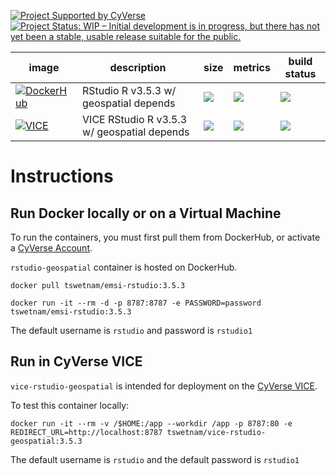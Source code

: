 [![Project Supported by CyVerse](https://img.shields.io/badge/SupportedBy-CyVerse-blue.svg)](https://www.cyverse.org) [![Project Status: WIP – Initial development is in progress, but there has not yet been a stable, usable release suitable for the public.](https://www.repostatus.org/badges/latest/wip.svg)](https://www.repostatus.org/#wip)

image            | description                               | size   | metrics | build status 
---------------- | ----------------------------------------- | ------ | ------- | --------------
[![DockerHub](https://img.shields.io/badge/DockerHub-blue.svg?style=popout&logo=Docker)](https://hub.docker.com/r/tswetnam/emsi-rstudio) | RStudio R v3.5.3 w/ geospatial depends | [![](https://images.microbadger.com/badges/image/tswetnam/emsi-rstudio.svg)](https://microbadger.com/images/tswetnam/emsi-rstudio) | [![](https://img.shields.io/docker/pulls/tswetnam/emsi-rstudio.svg)](https://hub.docker.com/r/tswetnam/emsi-rstudio)  |  [![](https://img.shields.io/docker/automated/tswetnam/emsi-rstudio.svg)](https://hub.docker.com/r/tswetnam/emsi-rstudio/builds)
[![VICE](https://img.shields.io/badge/CyVerse-VICE-blue.svg?style=popout&logo=Docker&color=#1488C6)]()| VICE RStudio R v3.5.3 w/ geospatial depends | [![](https://images.microbadger.com/badges/image/tswetnam/vice-rstudio-geospatial.svg)](https://microbadger.com/images/tswetnam/vice-rstudio-geospatial) | [![](https://img.shields.io/docker/pulls/tswetnam/vice-rstudio-geospatial.svg)](https://hub.docker.com/r/tswetnam/vice-rstudio-geospatial)  |  [![](https://img.shields.io/docker/automated/tswetnam/vice-rstudio-geospatial.svg)](https://hub.docker.com/r/tswetnam/vice-rstudio-geospatial/builds)

# Instructions

## Run Docker locally or on a Virtual Machine

To run the containers, you must first pull them from DockerHub, or activate a [CyVerse Account](https://user.cyverse.org/services/mine).

`rstudio-geospatial` container is hosted on DockerHub.

```
docker pull tswetnam/emsi-rstudio:3.5.3
```

```
docker run -it --rm -d -p 8787:8787 -e PASSWORD=password tswetnam/emsi-rstudio:3.5.3
```

The default username is `rstudio` and password is `rstudio1`

## Run in CyVerse VICE

`vice-rstudio-geospatial` is intended for deployment on the [CyVerse VICE](https://cyverse-visual-interactive-computing-environment.readthedocs-hosted.com/en/latest/index.html). 

To test this container locally:

```
docker run -it --rm -v /$HOME:/app --workdir /app -p 8787:80 -e REDIRECT_URL=http://localhost:8787 tswetnam/vice-rstudio-geospatial:3.5.3
```

The default username is `rstudio` and the default password is `rstudio1`
